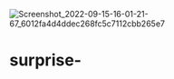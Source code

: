 ![Screenshot_2022-09-15-16-01-21-67_6012fa4d4ddec268fc5c7112cbb265e7](https://user-images.githubusercontent.com/127309867/223714401-d61fa328-0ac1-47c7-87cf-0a8e3a4956a1.jpg)
# surprise-
